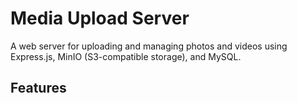 # Media Upload Server

A web server for uploading and managing photos and videos using Express.js, MinIO (S3-compatible storage), and MySQL.

## Features
